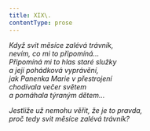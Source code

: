 ```yaml
---
title: XIX\.
contentType: prose
---
```


_Když svit měsíce zalévá trávník,  
nevím, co mi to připomíná…  
Připomíná mi to hlas staré služky  
a její pohádková vyprávění,  
jak Panenka Marie v přestrojení  
chodívala večer světem  
a pomáhala týraným dětem…_

_Jestliže už nemohu věřit, že je to pravda,  
proč tedy svit měsíce zalévá trávník?_

